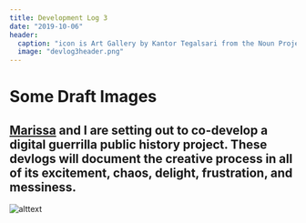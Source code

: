 ```yaml
---
title: Development Log 3
date: "2019-10-06" 
header:
  caption: "icon is Art Gallery by Kantor Tegalsari from the Noun Project"
  image: "devlog3header.png"
--- 
```

# Some Draft Images 
## [Marissa](https://marissafoley.netlify.com/) and I are setting out to co-develop a digital guerrilla public history project. These devlogs will document the creative process in all of its excitement, chaos, delight, frustration, and messiness.

![alttext](/img/harris-tree.jpg)
